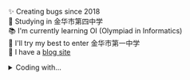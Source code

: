 ✨ Creating bugs since 2018  
🏫 Studying in 金华市第四中学  
📚 I'm currently learning OI (Olympiad in Informatics)  
🎯 I'll try my best to enter 金华市第一中学  
📓 I have a [blog site](https://zihan-hu.netlify.app/)  

<details>
<summary>Coding with...</summary>

<div>
  <img src="https://cdn.jsdelivr.net/gh/devicons/devicon/icons/cplusplus/cplusplus-original.svg" height="40" alt="C++" />
  <img src="https://cdn.jsdelivr.net/gh/devicons/devicon/icons/html5/html5-original.svg" height="40" alt="HTML" />
  <img src="https://cdn.jsdelivr.net/gh/devicons/devicon/icons/javascript/javascript-original.svg" height="40" alt="JavaScript" />
  <img src="https://cdn.jsdelivr.net/gh/devicons/devicon/icons/css3/css3-original.svg" height="40" alt="CSS" />
  <img src="https://cdn.jsdelivr.net/gh/devicons/devicon/icons/typescript/typescript-original.svg" height="40" alt="TypeScript" />
  <img src="https://cdn.jsdelivr.net/gh/devicons/devicon/icons/rust/rust-original.svg" height="40" alt="Rust" />
</div>
<div>
  <img src="https://cdn.jsdelivr.net/gh/devicons/devicon/icons/nodejs/nodejs-original.svg" height="40" alt="Node.js" />
  <img src="https://cdn.jsdelivr.net/gh/devicons/devicon/icons/vuejs/vuejs-original.svg" height="40" alt="Vue.js" />
  <img src="https://cdn.jsdelivr.net/gh/devicons/devicon/icons/qt/qt-original.svg" height="40" alt="Qt" />
  <img src="https://cdn.jsdelivr.net/gh/devicons/devicon/icons/vitejs/vitejs-original.svg" height="40" alt="Vite.js" />
  <img src="https://nuxt.com/assets/design-kit/icon-green.svg" height="40" alt="Nuxt.js" />
  <img src="https://cdn.jsdelivr.net/gh/devicons/devicon/icons/tauri/tauri-original.svg" height="40" alt="Tauri" />
</div>

</details>
